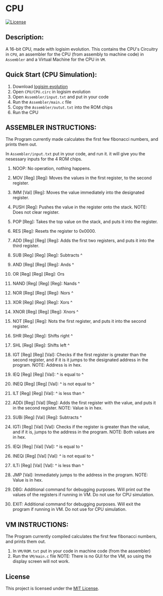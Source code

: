 # CPU

[![License](https://img.shields.io/badge/license-MIT-blue.svg)](https://opensource.org/licenses/MIT)

## Description:
A 16-bit CPU, made with logisim evolution. This contains the CPU's Circuitry in `CPU`, an assembler for the CPU (from assembly to machine code) in `Assembler` and a Virtual Machine for the CPU in `VM`.

## Quick Start (CPU Simulation):
1) Download [logisim evolution](https://github.com/logisim-evolution/logisim-evolution)
2) Open `CPU/CPU.circ` in logisim evolution
3) Open `Assembler/input.txt` and put in your code
4) Run the `Assembler/main.c` file
5) Copy the `Assembler/outut.txt` into the ROM chips
6) Run the CPU

## ASSEMBLER INSTRUCTIONS:
The Program currently made calculates the first few fibonacci numbers, and prints them out.

In `Assembler/input.txt` put in your code, and run it. it will give you the nesessary inputs for the 4 ROM chips.
1) NOOP: No operation, nothing happens.
2) MOV [Reg] [Reg]: Moves the values in the first register, to the second register.
3) IMM [Val] [Reg]: Moves the value immediately into the designated register.
4) PUSH [Reg]: Pushes the value in the register onto the stack. NOTE: Does not clear register.
5) POP [Reg]: Takes the top value on the stack, and puts it into the register.

6) RES [Reg]: Resets the register to 0x0000.
7) ADD [Reg] [Reg] [Reg]: Adds the first two registers, and puts it into the third register.
8) SUB [Reg] [Reg] [Reg]: Subtracts ^
9) AND [Reg] [Reg] [Reg]: Ands ^
10) OR [Reg] [Reg] [Reg]: Ors
11) NAND [Reg] [Reg] [Reg]: Nands ^
12) NOR [Reg] [Reg] [Reg]: Nors ^
13) XOR [Reg] [Reg] [Reg]: Xors ^
14) XNOR [Reg] [Reg] [Reg]: Xnors ^
15) NOT [Reg] [Reg]: Nots the first register, and puts it into the second register.
16) SHR [Reg] [Reg]: Shifts right ^
17) SHL [Reg] [Reg]: Shifts left ^
18) IGT [Reg] [Reg] [Val]: Checks if the first register is greater than the second register, and if it is it jumps to the designated address in the program. NOTE: Address is in hex.
19) IEQ [Reg] [Reg] [Val]: ^ is equal to ^
20) INEQ [Reg] [Reg] [Val]: ^ is not equal to ^
21) ILT [Reg] [Reg] [Val]: ^ is less than ^
22) ADDi [Reg] [Val] [Reg]: Adds the first register with the value, and puts it in the second register. NOTE: Value is in hex.
23) SUBi [Reg] [Val] [Reg]: Subtracts ^
24) IGTi [Reg] [Val] [Val]: Checks if the register is greater than the value, and if it is, jumps to the address in the program. NOTE: Both values are in hex.
25) IEQi [Reg] [Val] [Val]: ^ is equal to ^
26) INEQi [Reg] [Val] [Val]: ^ is not equal to ^
27) ILTi [Reg] [Val] [Val]: ^ is less than ^
28) JMP [Val]: Immediately jumps to the address in the program. NOTE: Value is in hex.

29) DBG: Additional command for debugging purposes. Will print out the values of the registers if running in VM. Do not use for CPU simulation.
30) EXIT: Additional command for debugging purposes. Will exit the program if running in VM. Do not use for CPU simulation.

## VM INSTRUCTIONS:
The Program currently compiled calculates the first few fibonacci numbers, and prints them out.
1) In `VM/ROM.txt` put in your code in machine code (from the assembler)
2) Run the `VM/main.c` file
NOTE: There is no GUI for the VM, so using the display screen will not work.

## License
This project is licensed under the [MIT License](LICENSE).